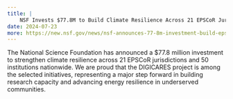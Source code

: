 ```yaml
---
title: |
    NSF Invests $77.8M to Build Climate Resilience Across 21 EPSCoR Jurisdictions
date: 2024-07-23
more: https://new.nsf.gov/news/nsf-announces-77-8m-investment-build-epscor
---
```


The National Science Foundation has announced a $77.8 million investment to strengthen climate resilience across 21 EPSCoR jurisdictions and 50 institutions nationwide. We are proud that the DIGICARES project is among the selected initiatives, representing a major step forward in building research capacity and advancing energy resilience in underserved communities.

